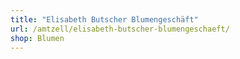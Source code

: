 ```yaml
---
title: "Elisabeth Butscher Blumengeschäft"
url: /amtzell/elisabeth-butscher-blumengeschaeft/
shop: Blumen
---
```

